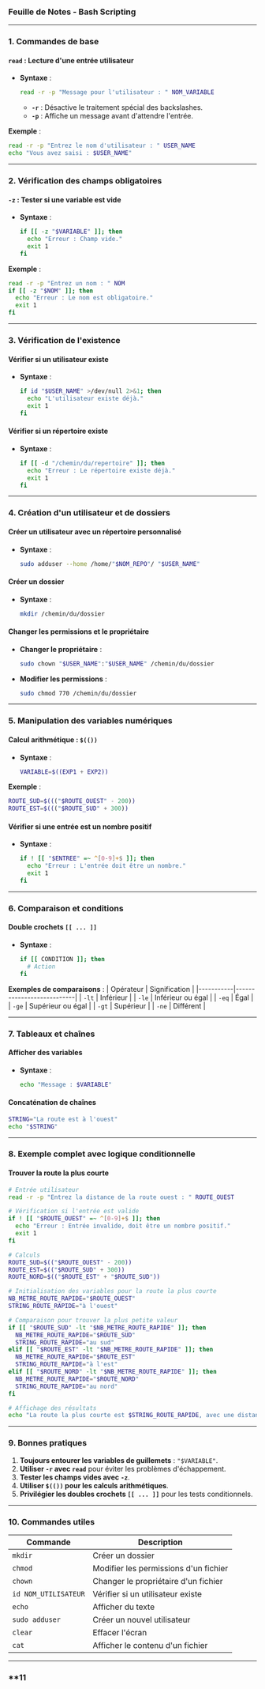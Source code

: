 ### **Feuille de Notes - Bash Scripting**

---

### **1. Commandes de base**
#### **`read` : Lecture d'une entrée utilisateur**
- **Syntaxe** :  
  ```bash
  read -r -p "Message pour l'utilisateur : " NOM_VARIABLE
  ```
  - **`-r`** : Désactive le traitement spécial des backslashes.
  - **`-p`** : Affiche un message avant d'attendre l'entrée.

**Exemple** :
```bash
read -r -p "Entrez le nom d'utilisateur : " USER_NAME
echo "Vous avez saisi : $USER_NAME"
```

---

### **2. Vérification des champs obligatoires**
#### **`-z` : Tester si une variable est vide**
- **Syntaxe** :  
  ```bash
  if [[ -z "$VARIABLE" ]]; then
    echo "Erreur : Champ vide."
    exit 1
  fi
  ```

**Exemple** :
```bash
read -r -p "Entrez un nom : " NOM
if [[ -z "$NOM" ]]; then
  echo "Erreur : Le nom est obligatoire."
  exit 1
fi
```

---

### **3. Vérification de l'existence**
#### **Vérifier si un utilisateur existe**
- **Syntaxe** :
  ```bash
  if id "$USER_NAME" >/dev/null 2>&1; then
    echo "L'utilisateur existe déjà."
    exit 1
  fi
  ```

#### **Vérifier si un répertoire existe**
- **Syntaxe** :
  ```bash
  if [[ -d "/chemin/du/repertoire" ]]; then
    echo "Erreur : Le répertoire existe déjà."
    exit 1
  fi
  ```

---

### **4. Création d'un utilisateur et de dossiers**
#### **Créer un utilisateur avec un répertoire personnalisé**
- **Syntaxe** :  
  ```bash
  sudo adduser --home /home/"$NOM_REPO"/ "$USER_NAME"
  ```

#### **Créer un dossier**
- **Syntaxe** :  
  ```bash
  mkdir /chemin/du/dossier
  ```

#### **Changer les permissions et le propriétaire**
- **Changer le propriétaire** :  
  ```bash
  sudo chown "$USER_NAME":"$USER_NAME" /chemin/du/dossier
  ```
- **Modifier les permissions** :  
  ```bash
  sudo chmod 770 /chemin/du/dossier
  ```

---

### **5. Manipulation des variables numériques**
#### **Calcul arithmétique : `$(())`**
- **Syntaxe** :
  ```bash
  VARIABLE=$((EXP1 + EXP2))
  ```

**Exemple** :
```bash
ROUTE_SUD=$((("$ROUTE_OUEST" - 200))
ROUTE_EST=$((("$ROUTE_SUD" + 300))
```

#### **Vérifier si une entrée est un nombre positif**
- **Syntaxe** :  
  ```bash
  if ! [[ "$ENTREE" =~ ^[0-9]+$ ]]; then
    echo "Erreur : L'entrée doit être un nombre."
    exit 1
  fi
  ```

---

### **6. Comparaison et conditions**
#### **Double crochets `[[ ... ]]`**
- **Syntaxe** :
  ```bash
  if [[ CONDITION ]]; then
    # Action
  fi
  ```

**Exemples de comparaisons** :
| Opérateur | Signification             |
|-----------|---------------------------|
| `-lt`     | Inférieur                 |
| `-le`     | Inférieur ou égal         |
| `-eq`     | Égal                      |
| `-ge`     | Supérieur ou égal         |
| `-gt`     | Supérieur                 |
| `-ne`     | Différent                 |

---

### **7. Tableaux et chaînes**
#### **Afficher des variables**
- **Syntaxe** :  
  ```bash
  echo "Message : $VARIABLE"
  ```

#### **Concaténation de chaînes**
```bash
STRING="La route est à l'ouest"
echo "$STRING"
```

---

### **8. Exemple complet avec logique conditionnelle**
#### **Trouver la route la plus courte**
```bash
# Entrée utilisateur
read -r -p "Entrez la distance de la route ouest : " ROUTE_OUEST

# Vérification si l'entrée est valide
if ! [[ "$ROUTE_OUEST" =~ ^[0-9]+$ ]]; then
  echo "Erreur : Entrée invalide, doit être un nombre positif."
  exit 1
fi

# Calculs
ROUTE_SUD=$(("$ROUTE_OUEST" - 200))
ROUTE_EST=$(("$ROUTE_SUD" + 300))
ROUTE_NORD=$(("$ROUTE_EST" + "$ROUTE_SUD"))

# Initialisation des variables pour la route la plus courte
NB_METRE_ROUTE_RAPIDE="$ROUTE_OUEST"
STRING_ROUTE_RAPIDE="à l'ouest"

# Comparaison pour trouver la plus petite valeur
if [[ "$ROUTE_SUD" -lt "$NB_METRE_ROUTE_RAPIDE" ]]; then
  NB_METRE_ROUTE_RAPIDE="$ROUTE_SUD"
  STRING_ROUTE_RAPIDE="au sud"
elif [[ "$ROUTE_EST" -lt "$NB_METRE_ROUTE_RAPIDE" ]]; then
  NB_METRE_ROUTE_RAPIDE="$ROUTE_EST"
  STRING_ROUTE_RAPIDE="à l'est"
elif [[ "$ROUTE_NORD" -lt "$NB_METRE_ROUTE_RAPIDE" ]]; then
  NB_METRE_ROUTE_RAPIDE="$ROUTE_NORD"
  STRING_ROUTE_RAPIDE="au nord"
fi

# Affichage des résultats
echo "La route la plus courte est $STRING_ROUTE_RAPIDE, avec une distance de $NB_METRE_ROUTE_RAPIDE mètres."
```

---

### **9. Bonnes pratiques**
1. **Toujours entourer les variables de guillemets** : `"$VARIABLE"`.
2. **Utiliser `-r` avec `read`** pour éviter les problèmes d'échappement.
3. **Tester les champs vides avec `-z`**.
4. **Utiliser `$(())` pour les calculs arithmétiques**.
5. **Privilégier les doubles crochets `[[ ... ]]`** pour les tests conditionnels.

---

### **10. Commandes utiles**
| **Commande**          | **Description**                       |
|------------------------|---------------------------------------|
| `mkdir`               | Créer un dossier                     |
| `chmod`               | Modifier les permissions d'un fichier |
| `chown`               | Changer le propriétaire d'un fichier  |
| `id NOM_UTILISATEUR`  | Vérifier si un utilisateur existe     |
| `echo`                | Afficher du texte                    |
| `sudo adduser`        | Créer un nouvel utilisateur          |
| `clear`               | Effacer l'écran                      |
| `cat`                 | Afficher le contenu d'un fichier      |

---

### **11

